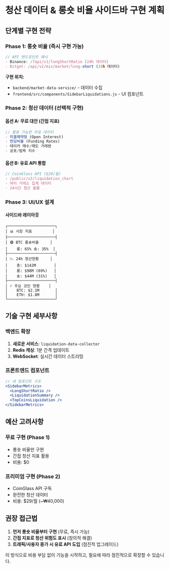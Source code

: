 # 청산 데이터 & 롱숏 비율 사이드바 구현 계획

## 단계별 구현 전략

### Phase 1: 롱숏 비율 (즉시 구현 가능)
```javascript
// API 엔드포인트 예시
- Binance: /fapi/v1/longShortRatio (24h 데이터)
- Bitget: /api/v2/mix/market/long-short (24h 데이터)
```

**구현 위치:**
- `backend/market-data-service/` - 데이터 수집
- `frontend/src/components/SidebarLiquidations.js` - UI 컴포넌트

### Phase 2: 청산 데이터 (선택적 구현)

#### 옵션 A: 무료 대안 (간접 지표)
```javascript
// 활용 가능한 무료 데이터
- 미결제약정 (Open Interest)
- 펀딩비율 (Funding Rates) 
- 테이커 매수/매도 거래량
- 공포/탐욕 지수
```

#### 옵션 B: 유료 API 통합
```javascript
// CoinGlass API ($29/월)
- /public/v2/liquidation_chart
- 여러 거래소 집계 데이터
- 24시간 청산 볼륨
```

### Phase 3: UI/UX 설계

#### 사이드바 레이아웃
```
┌─────────────────────┐
│ 📊 시장 지표         │
├─────────────────────┤
│ 🟢 BTC 롱숏비율     │
│    롱: 65% 숏: 35%  │
├─────────────────────┤
│ 📉 24h 청산현황     │
│    총: $142M        │
│    롱: $98M (69%)   │
│    숏: $44M (31%)   │
├─────────────────────┤
│ ⚡ 주요 코인 현황    │
│    BTC: $2.1M       │
│    ETH: $1.8M       │
└─────────────────────┘
```

## 기술 구현 세부사항

### 백엔드 확장
1. **새로운 서비스**: `liquidation-data-collector`
2. **Redis 캐싱**: 1분 간격 업데이트
3. **WebSocket**: 실시간 데이터 스트리밍

### 프론트엔드 컴포넌트
```jsx
// 새 컴포넌트 구조
<SidebarMetrics>
  <LongShortRatio />
  <LiquidationSummary />
  <TopCoinsLiquidation />
</SidebarMetrics>
```

## 예산 고려사항

### 무료 구현 (Phase 1)
- 롱숏 비율만 구현
- 간접 청산 지표 활용
- 비용: $0

### 프리미엄 구현 (Phase 2)
- CoinGlass API 구독
- 완전한 청산 데이터
- 비용: $29/월 (~₩40,000)

## 권장 접근법

1. **먼저 롱숏 비율부터 구현** (무료, 즉시 가능)
2. **간접 지표로 청산 위험도 표시** (창의적 해결)
3. **트래픽/사용자 증가 시 유료 API 도입** (점진적 업그레이드)

이 방식으로 비용 부담 없이 기능을 시작하고, 필요에 따라 점진적으로 확장할 수 있습니다.